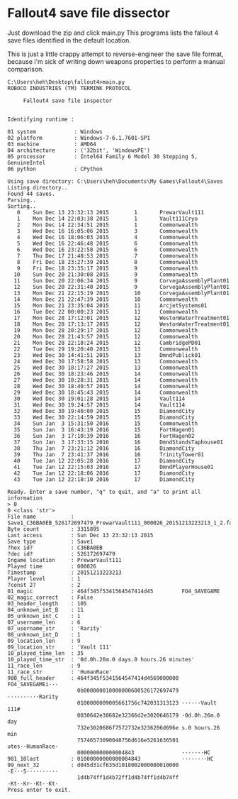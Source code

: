 # Fallout4 save file dissector

Just download the zip and click main.py
This programs lists the fallout 4 save files identified in the default location.

This is just a little crappy attempt to reverse-engineer the save file format, because i'm sick of writing down weapons properties to perform a manual comparison.

    C:\Users\heh\Desktop\fallout4>main.py
    ROBOCO INDUSTRIES (TM) TERMINK PROTOCOL

         Fallout4 save file inspector


    Identifying runtime :

    01 system            : Windows
    02 platform          : Windows-7-6.1.7601-SP1
    03 machine           : AMD64
    04 architecture      : ('32bit', 'WindowsPE')
    05 processor         : Intel64 Family 6 Model 30 Stepping 5, GenuineIntel
    06 python            : CPython

    Using save directory: C:\Users\heh\Documents\My Games\Fallout4\Saves
    Listing directory..
    Found 44 saves.
    Parsing..
    Sorting..
       0    Sun Dec 13 23:32:13 2015        1       PrewarVault111
       1    Mon Dec 14 22:03:38 2015        1       Vault111Cryo
       2    Mon Dec 14 22:34:51 2015        1       Commonwealth
       3    Wed Dec 16 16:05:06 2015        3       Commonwealth
       4    Wed Dec 16 18:06:03 2015        4       Commonwealth
       5    Wed Dec 16 22:46:48 2015        6       Commonwealth
       6    Wed Dec 16 23:22:58 2015        6       Commonwealth
       7    Thu Dec 17 21:48:53 2015        7       Commonwealth
       8    Fri Dec 18 23:27:39 2015        8       Commonwealth
       9    Fri Dec 18 23:35:17 2015        9       Commonwealth
      10    Sun Dec 20 21:30:08 2015        9       Commonwealth
      11    Sun Dec 20 22:06:34 2015        9       CorvegaAssemblyPlant01
      12    Sun Dec 20 22:31:40 2015        9       CorvegaAssemblyPlant01
      13    Mon Dec 21 22:15:19 2015        10      CorvegaAssemblyPlant01
      14    Mon Dec 21 22:47:39 2015        10      Commonwealth
      15    Mon Dec 21 23:35:04 2015        11      ArcjetSystems01
      16    Tue Dec 22 00:00:23 2015        11      Commonwealth
      17    Mon Dec 28 17:12:01 2015        12      WestonWaterTreatment01
      18    Mon Dec 28 17:13:17 2015        12      WestonWaterTreatment01
      19    Mon Dec 28 20:29:17 2015        12      Commonwealth
      20    Mon Dec 28 21:43:57 2015        12      Commonwealth
      21    Mon Dec 28 22:18:24 2015        12      CambridgePD01
      22    Tue Dec 29 19:20:40 2015        13      Commonwealth
      23    Wed Dec 30 14:41:51 2015        13      DmndPublick01
      24    Wed Dec 30 17:58:58 2015        13      Commonwealth
      25    Wed Dec 30 18:17:27 2015        13      Commonwealth
      26    Wed Dec 30 18:23:46 2015        14      Commonwealth
      27    Wed Dec 30 18:28:31 2015        14      Commonwealth
      28    Wed Dec 30 18:40:57 2015        14      Commonwealth
      29    Wed Dec 30 18:45:43 2015        14      Commonwealth
      30    Wed Dec 30 19:01:28 2015        14      Vault114
      31    Wed Dec 30 19:24:57 2015        14      Vault114
      32    Wed Dec 30 19:40:00 2015        15      DiamondCity
      33    Wed Dec 30 22:14:59 2015        15      DiamondCity
      34    Sun Jan  3 15:31:50 2016        15      Commonwealth
      35    Sun Jan  3 16:43:19 2016        15      FortHagen01
      36    Sun Jan  3 17:10:39 2016        16      FortHagen02
      37    Sun Jan  3 17:33:15 2016        16      DmndStandsTaphouse01
      38    Thu Jan  7 23:21:12 2016        16      DiamondCity
      39    Thu Jan  7 23:41:37 2016        16      TrinityTower01
      40    Tue Jan 12 22:05:28 2016        17      DiamondCity
      41    Tue Jan 12 22:15:03 2016        17      DmndPlayerHouse01
      42    Tue Jan 12 22:18:06 2016        17      DiamondCity
      43    Tue Jan 12 22:18:10 2016        17      DiamondCity

    Ready. Enter a save number, "q" to quit, and "a" to print all information
    > 0
    0 <class 'str'>
    File name           : Save1_C36BA0EB_526172697479_PrewarVault111_000026_20151213223213_1_2.fos
    Byte count          : 3315895
    Last access         : Sun Dec 13 23:32:13 2015
    Save type           : Save1
    ?hex id?            : C36BA0EB
    ?dec id?            : 526172697479
    Ingame location     : PrewarVault111
    Played time         : 000026
    Timestamp           : 20151213223213
    Player level        : 1
    ?const 2?           : 2
    01_magic            : 464f345f5341564547414d45         FO4_SAVEGAME
    02_magic_correct    : False
    03_header_length    : 105
    04_unknown_int_B    : 11
    05_unknown_int_C    : 1
    07_username_len     : 6
    07_username_str     : 'Rarity'
    08_unknown_int_D    : 1
    09_location_len     : 9
    09_location_str     : 'Vault 111'
    10_played_time_len  : 35
    10_played_time_str  : '0d.0h.26m.0 days.0 hours.26 minutes'
    11_race_len         : 9
    11_race_str         : 'HumanRace'
    980_full_header     : 464f345f5341564547414d4569000000 FO4_SAVEGAMEi···
                          0b000000010000000600526172697479 ··········Rarity
                          0100000009005661756c742031313123 ······Vault 111#
                          0030642e30682e32366d2e3020646179 ·0d.0h.26m.0 day
                          732e3020686f7572732e3236206d696e s.0 hours.26 min
                          75746573090048756d616e5261636501 utes··HumanRace·
                          000000000000004843               ·······HC
    981_10last          : 01000000000000004843             ········HC
    99_next_32          : d045d31cf635d1018002000080010000 ·E···5··········
                          1d4b74ff1d4b72ff1d4b74ff1d4b74ff ·Kt··Kr··Kt··Kt·
    Press enter to exit.
